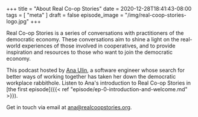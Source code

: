 +++
title = "About Real Co-op Stories"
date = 2020-12-28T18:41:43-08:00
tags = [ "meta" ]
draft = false
episode_image = "/img/real-coop-stories-logo.jpg"
+++

Real Co-op Stories is a series of conversations with practitioners of the democratic economy. These conversations aim to shine a light on the real-world experiences of those involved in cooperatives, and to provide inspiration and resources to those who want to join the democratic economy.

This podcast hosted by [Ana Ulin](https://anaulin.org), a software engineer whose search for better ways of working together has taken her down the democratic workplace rabbithole. Listen to Ana's introduction to Real Co-op Stories in [the first episode]({{< ref "episode/ep-0-introduction-and-welcome.md" >}}).

Get in touch via email at ana@realcoopstories.org.
